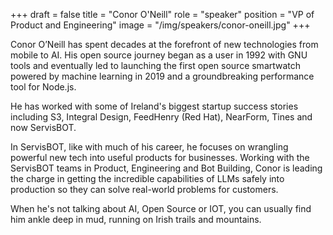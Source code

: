 +++
draft = false
title = "Conor O'Neill"
role = "speaker"
position = "VP of Product and Engineering"
image = "/img/speakers/conor-oneill.jpg"
+++

Conor O’Neill has spent decades at the forefront of new technologies from mobile to AI. His open source journey began as a user in 1992 with GNU tools and eventually led to launching the first open source smartwatch powered by machine learning in 2019 and a groundbreaking performance tool for Node.js.

He has worked with some of Ireland's biggest startup success stories including S3, Integral Design, FeedHenry (Red Hat), NearForm, Tines and now ServisBOT.

In ServisBOT, like with much of his career, he focuses on wrangling powerful new tech into useful products for businesses. Working with the ServisBOT teams in Product, Engineering and Bot Building, Conor is leading the charge in getting the incredible capabilities of LLMs safely into production so they can solve real-world problems for customers. 

When he's not talking about AI, Open Source or IOT, you can usually find him ankle deep in mud, running on Irish trails and mountains.